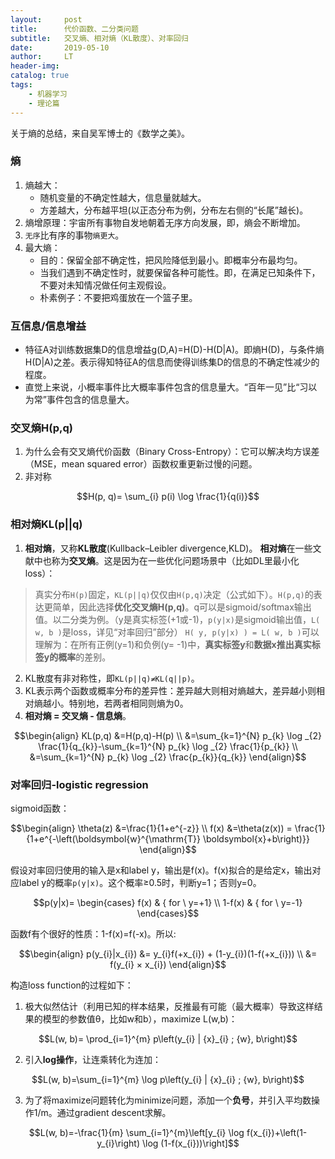 ```yaml
---
layout:     post
title:      代价函数、二分类问题
subtitle:   交叉熵、相对熵（KL散度）、对率回归
date:       2019-05-10
author:     LT
header-img: 
catalog: true
tags:
    - 机器学习
    - 理论篇
---
```




关于熵的总结，来自吴军博士的《数学之美》。
### 熵
1. 熵越大：
    - 随机变量的不确定性越大，信息量就越大。
    - 方差越大，分布越平坦(以正态分布为例，分布左右侧的“长尾”越长)。
2. 熵增原理：宇宙所有事物自发地朝着无序方向发展，即，熵会不断增加。
3. `无序`比有序的事物`熵更大`。
4. 最大熵：
    - 目的：保留全部不确定性，把风险降低到最小。即概率分布最均匀。
    - 当我们遇到不确定性时，就要保留各种可能性。即，在满足已知条件下，不要对未知情况做任何主观假设。
    - 朴素例子：不要把鸡蛋放在一个篮子里。

### 互信息/信息增益
- 特征A对训练数据集D的信息增益g(D,A)=H(D)-H(D|A)。即熵H(D)，与条件熵H(D|A)之差。表示得知特征A的信息而使得训练集D的信息的不确定性减少的程度。
- 直觉上来说，小概率事件比大概率事件包含的信息量大。“百年一见”比“习以为常”事件包含的信息量大。

### 交叉熵H(p,q)
1. 为什么会有交叉熵代价函数（Binary Cross-Entropy）：它可以解决均方误差（MSE，mean squared error）函数权重更新过慢的问题。
2. 非对称

$$H(p, q)= \sum_{i} p(i)  \log \frac{1}{q(i)}$$

### 相对熵KL(p||q)
1. **相对熵**，又称**KL散度**(Kullback–Leibler divergence,KLD)。
**相对熵**在一些文献中也称为**交叉熵**。这是因为在一些优化问题场景中（比如DL里最小化loss）：
>真实分布`H(p)`固定，`KL(p||q)`仅仅由`H(p,q)`决定（公式如下）。`H(p,q)`的表达更简单，因此选择**优化交叉熵H(p,q)**。q可以是sigmoid/softmax输出值。以二分类为例。（y是真实标签(+1或-1)，`p(y|x)`是sigmoid输出值，`L( w, b )`是loss，详见“对率回归”部分）
`H( y, p(y|x) ) = L( w, b )`可以理解为：在所有正例(y=1)和负例(y= -1)中，**真实标签y**和**数据x推出真实标签y的概率**的差别。

2. KL散度有非对称性，即`KL(p||q)≠KL(q||p)`。
3. KL表示两个函数或概率分布的差异性：差异越大则相对熵越大，差异越小则相对熵越小。特别地，若两者相同则熵为0。
4. **相对熵 = 交叉熵 - 信息熵**。

$$\begin{align} KL(p,q) &=H(p,q)-H(p) \\ &=\sum_{k=1}^{N} p_{k} \log _{2} \frac{1}{q_{k}}-\sum_{k=1}^{N} p_{k} \log _{2} \frac{1}{p_{k}} \\ &=\sum_{k=1}^{N} p_{k} \log _{2} \frac{p_{k}}{q_{k}} \end{align}$$

### 对率回归-logistic regression
sigmoid函数：

$$\begin{align}
\theta(z) &=\frac{1}{1+e^{-z}} \\
f(x) &=\theta(z(x)) = \frac{1}{1+e^{-\left(\boldsymbol{w}^{\mathrm{T}} \boldsymbol{x}+b\right)}}
\end{align}$$

假设对率回归使用的输入是x和label y，输出是f(x)。f(x)拟合的是给定x，输出对应label y的概率`p(y|x)`。这个概率≥0.5时，判断y=1；否则y=0。

$$p(y|x)=
\begin{cases}
f(x)    & {  for \ y=+1} \\ 
1-f(x)  & {  for \ y=-1}
\end{cases}$$

函数f有个很好的性质：1-f(x)=f(-x)。所以:

$$\begin{align}
p(y_{i}|x_{i}) &= y_{i}f(+x_{i}) + (1-y_{i})(1-f(+x_{i})) \\
 &= f(y_{i} × x_{i}) 
\end{align}$$

构造loss function的过程如下：
1. 极大似然估计（利用已知的样本结果，反推最有可能（最大概率）导致这样结果的模型的参数值θ，比如w和b），maximize L(w,b)：

$$L(w, b)= \prod_{i=1}^{m} p\left(y_{i} | {x}_{i} ; {w}, b\right)$$

2. 引入**log操作**，让连乘转化为连加：

$$L(w, b)=\sum_{i=1}^{m} \log p\left(y_{i} | {x}_{i} ; {w}, b\right)$$

3. 为了将maximize问题转化为minimize问题，添加一个**负号**，并引入平均数操作1/m。通过gradient descent求解。

$$L(w, b)=-\frac{1}{m} \sum_{i=1}^{m}\left[y_{i} \log f(x_{i})+\left(1-y_{i}\right) \log (1-f(x_{i}))\right]$$
